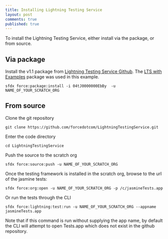 ```yaml
---
title: Installing Lightning Testing Service
layout: post
comments: true
published: true
---
```


To install the Lightning Testing Service, either install via the package, or from source.

## Via package

Install the v1.1 package from [Lightning Testing Service Github](https://github.com/forcedotcom/LightningTestingService/releases).  The [LTS with Examples](https://test.salesforce.com/packaging/installPackage.apexp?p0=04tJ0000000EbBy) package was used in this example.

```
sfdx force:package:install -i 04tJ0000000EbBy  -u NAME_OF_YOUR_SCRATCH_ORG
```


## From source

Clone the git repository
```
git clone https://github.com/forcedotcom/LightningTestingService.git
```

Enter the code directory
```
cd LightningTestingService    
```

Push the source to the scratch org

```
sfdx force:source:push -u NAME_OF_YOUR_SCRATCH_ORG
```



Once the testing framework is installed in the scratch org, browse to the url of the jasmine tests:

```
sfdx force:org:open -u NAME_OF_YOUR_SCRATCH_ORG -p /c/jasmineTests.app
```

Or run the tests through the CLI

```
sfdx force:lightning:test:run -u NAME_OF_YOUR_SCRATCH_ORG --appname jasmineTests.app
```

Note that if this command is run without supplying the app name, by default the CLI will attempt to open Tests.app which does not exist in the github repository.